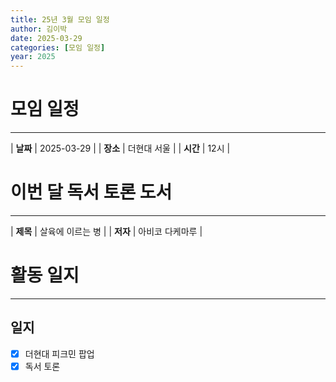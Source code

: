 ```yaml
---
title: 25년 3월 모임 일정
author: 김이박
date: 2025-03-29
categories: [모임 일정]
year: 2025
---
```


# **모임 일정**
---

| **날짜** | 2025-03-29 |
| **장소** | 더현대 서울        |
| **시간** | 12시   |


# **이번 달 독서 토론 도서**
---

| **제목** | 살육에 이르는 병 |
| **저자** | 아비코 다케마루   |

# **활동 일지**
---
## **일지**
  - [x] 더현대 피크민 팝업
  - [x] 독서 토론
